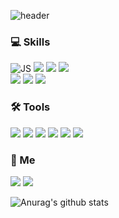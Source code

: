 ![header](https://capsule-render.vercel.app/api?type=waving&height=200&text=Nokyu%20Lee&fontAlign=50&fontAlignY=40&color=gradient)



### 💻 Skills


![JS](https://img.shields.io/badge/JavaScript-F7DF1E?style=flat-square&logo=JavaScript&logoColor=black) ![](https://img.shields.io/badge/Python-3776AB?style=flat-square&logo=Python&logoColor=white) ![](https://img.shields.io/badge/Html-E34F26?style=flat-square&logo=HTML5&logoColor=white) ![](https://img.shields.io/badge/CSS-1572B6?style=flat-square&logo=CSS3&logoColor=white)</br>
![](https://img.shields.io/badge/Flask-000000?style=flat-square&logo=Flask&logoColor=white) ![](https://img.shields.io/badge/Node.js-339933?style=flat-square&logo=Node.js&logoColor=white) ![](https://img.shields.io/badge/Express-000000?style=flat-square&logo=Express&logoColor=white)
### 🛠 Tools

<p>
<img src="https://img.shields.io/badge/VSCode-007ACC?style=flat&logo=Visual Studio Code&logoColor=white"/> 
<img src="https://img.shields.io/badge/PyCharm-48A842?style=flat-badge&logo=pycharm&logoColor=white"/> 
<img src="https://img.shields.io/badge/Git-F05032?style=flat&logo=Git&logoColor=white"/> <img src="https://img.shields.io/badge/Github-181717?style=flat&logo=github&logoColor=white"> <img src="https://img.shields.io/badge/Slack-4A154B?style=flat&logo=Slack&logoColor=white"/> 
<img src="https://img.shields.io/badge/Notion-000000?style=flat&logo=Notion&logoColor=white"/>
</p>

### 📩  Me
<p>
  <a href="mailto:nogi3001@gmail.com" target="_blank"><img src="https://img.shields.io/badge/Gmail-EA4335?style=flat&logo=Gmail&logoColor=white"/></a>
  <a href="https://velog.io/@nogi6300"><img src="https://camo.githubusercontent.com/fe4c5886726a4a11c7a8380bddb273de7449d521ad1f958876c982cf0c380b46/68747470733a2f2f696d672e736869656c64732e696f2f62616467652f56656c6f672d3230633939373f7374796c653d666f722d7468652d737175617265266c6f676f3d56696d656f266c6f676f436f6c6f723d7768697465"/></a>
</p>

 ![Anurag's github stats](https://github-readme-stats.vercel.app/api?username=nklee6300&show_icons=true&theme=tokyonight)
